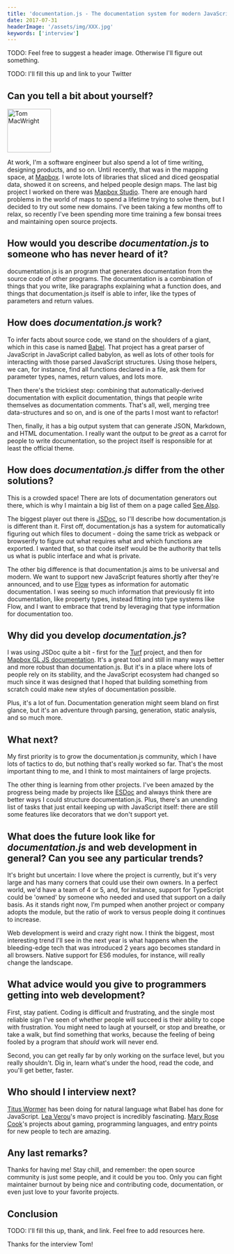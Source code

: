 ```yaml
---
title: 'documentation.js - The documentation system for modern JavaScript - Interview with Tom MacWright'
date: 2017-07-31
headerImage: '/assets/img/XXX.jpg'
keywords: ['interview']
---
```


TODO: Feel free to suggest a header image. Otherwise I'll figure out something.

TODO: I'll fill this up and link to your Twitter

## Can you tell a bit about yourself?

<p>
<span class="author">
  <img src="https://www.gravatar.com/avatar/69a180136f3c237769452a4af0bbb9a1?s=200" alt="Tom MacWright" class="author" width="100" height="100" />
</span>
</p>

At work, I'm a software engineer but also spend a lot of time writing, designing products, and so on. Until recently, that was in the mapping space, at [Mapbox](https://mapbox.com/). I wrote lots of libraries that sliced and diced geospatial data, showed it on screens, and helped people design maps. The last big project I worked on there was [Mapbox Studio](https://www.mapbox.com/mapbox-studio/). There are enough hard problems in the world of maps to spend a lifetime trying to solve them, but I decided to try out some new domains. I've been taking a few months off to relax, so recently I've been spending more time training a few bonsai trees and maintaining open source projects.

## How would you describe *documentation.js* to someone who has never heard of it?

documentation.js is an program that generates documentation from the source code of other programs. The documentation is a combination of things that you write, like paragraphs explaining what a function does, and things that documentation.js itself is able to infer, like the types of parameters and return values.

## How does *documentation.js* work?

To infer facts about source code, we stand on the shoulders of a giant, which in this case is named [Babel](https://github.com/babel/babel). That project has a great parser of JavaScript in JavaScript called babylon, as well as lots of other tools for interacting with those parsed JavaScript structures. Using those helpers, we can, for instance, find all functions declared in a file, ask them for parameter types, names, return values, and lots more.

Then there's the trickiest step: combining that automatically-derived documentation with explicit documentation, things that people write themselves as documentation comments. That's all, well, merging tree data-structures and so on, and is one of the parts I most want to refactor!

Then, finally, it has a big output system that can generate JSON, Markdown, and HTML documentation. I really want the output to be _great_ as a carrot for people to write documentation, so the project itself is responsible for at least the official theme.

## How does *documentation.js* differ from the other solutions?

This is a crowded space! There are lots of documentation generators out there, which is why I maintain a big list of them on a page called [See Also](https://github.com/documentationjs/documentation/wiki/See-also).

The biggest player out there is [JSDoc](http://usejsdoc.org/), so I'll describe how documentation.js is different than it. First off, documentation.js has a system for automatically figuring out which files to document - doing the same trick as webpack or browserify to figure out what requires what and which functions are exported. I wanted that, so that code itself would be the authority that tells us what is public interface and what is private.

The other big difference is that documentation.js aims to be universal and modern. We want to support new JavaScript features shortly after they're announced, and to use [Flow](https://flow.org/) types as information for automatic documentation. I was seeing so much information that previously fit into documentation, like property types, instead fitting into type systems like Flow, and I want to embrace that trend by leveraging that type information for documentation too.

## Why did you develop *documentation.js*?

I was using JSDoc quite a bit - first for the [Turf](http://turfjs.org/) project, and then for [Mapbox GL JS documentation](https://www.mapbox.com/mapbox-gl-js/api/). It's a great tool and still in many ways better and more robust than documentation.js. But it's in a place where lots of people rely on its stability, and the JavaScript ecosystem had changed so much since it was designed that I hoped that building something from scratch could make new styles of documentation possible.

Plus, it's a lot of fun. Documentation generation might seem bland on first glance, but it's an adventure through parsing, generation, static analysis, and so much more.

## What next?

My first priority is to grow the documentation.js community, which I have lots of tactics to do, but nothing that's really worked so far. That's the most important thing to me, and I think to most maintainers of large projects.

The other thing is learning from other projects. I've been amazed by the progress being made by projects like [ESDoc](https://esdoc.org/) and always think there are better ways I could structure documentation.js. Plus, there's an unending list of tasks that just entail keeping up with JavaScript itself: there are still some features like decorators that we don't support yet.

## What does the future look like for *documentation.js* and web development in general? Can you see any particular trends?

It's bright but uncertain: I love where the project is currently, but it's very large and has many corners that could use their own owners. In a perfect world, we'd have a team of 4 or 5, and, for instance, support for TypeScript could be 'owned' by someone who needed and used that support on a daily basis. As it stands right now, I'm pumped when another project or company adopts the module, but the ratio of work to versus people doing it continues to increase.

Web development is weird and crazy right now. I think the biggest, most interesting trend I'll see in the next year is what happens when the bleeding-edge tech that was introduced 2 years ago becomes standard in all browsers. Native support for ES6 modules, for instance, will really change the landscape.

## What advice would you give to programmers getting into web development?

First, stay patient. Coding is difficult and frustrating, and the single most reliable sign I've seen of whether people will succeed is their ability to cope with frustration. You might need to laugh at yourself, or stop and breathe, or take a walk, but find something that works, because the feeling of being fooled by a program that _should_ work will never end.

Second, you can get really far by only working on the surface level, but you really shouldn't. Dig in, learn what's under the hood, read the code, and you'll get better, faster.

## Who should I interview next?

[Titus Wormer](https://github.com/wooorm) has been doing for natural language what Babel has done for JavaScript. [Lea Verou](https://twitter.com/LeaVerou)'s mavo project is incredibly fascinating. [Mary Rose Cook](https://github.com/maryrosecook)'s projects about gaming, programming languages, and entry points for new people to tech are amazing.

## Any last remarks?

Thanks for having me! Stay chill, and remember: the open source community is just some people, and it could be you too. Only you can fight maintainer burnout by being nice and contributing code, documentation, or even just love to your favorite projects.

## Conclusion

TODO: I'll fill this up, thank, and link. Feel free to add resources here.

Thanks for the interview Tom!